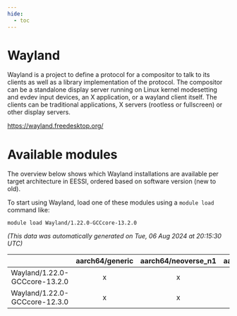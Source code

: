 ```yaml
---
hide:
  - toc
---
```


Wayland
=======


Wayland is a project to define a protocol for a compositor to talk to its clients as well as a library implementation of the protocol.  The compositor can be a standalone display server running on Linux kernel modesetting and evdev input devices, an X application, or a wayland client itself.  The clients can be traditional applications, X servers (rootless or fullscreen) or other display servers.

https://wayland.freedesktop.org/
# Available modules


The overview below shows which Wayland installations are available per target architecture in EESSI, ordered based on software version (new to old).

To start using Wayland, load one of these modules using a `module load` command like:

```shell
module load Wayland/1.22.0-GCCcore-13.2.0
```

*(This data was automatically generated on Tue, 06 Aug 2024 at 20:15:30 UTC)*  

| |aarch64/generic|aarch64/neoverse_n1|aarch64/neoverse_v1|x86_64/generic|x86_64/amd/zen2|x86_64/amd/zen3|x86_64/amd/zen4|x86_64/intel/haswell|x86_64/intel/skylake_avx512|
| :---: | :---: | :---: | :---: | :---: | :---: | :---: | :---: | :---: | :---: |
|Wayland/1.22.0-GCCcore-13.2.0|x|x|x|x|x|x|x|x|x|
|Wayland/1.22.0-GCCcore-12.3.0|x|x|x|x|x|x|x|x|x|
